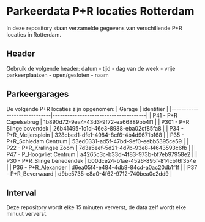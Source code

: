 # Parkeerdata P+R locaties Rotterdam

In deze repository staan verzamelde gegevens van verschillende P+R locaties in Rotterdam.

## Header

Gebruik de volgende header:
datum - tijd - dag van de week - vrije parkeerplaatsen - open/gesloten - naam

## Parkeergarages
De volgende P+R locaties zijn opgenomen:
| Garage  | identifier |
|-----------------------------|--------------------------------------|
| P41 - P+R Capelsebrug | 1b890d72-9ea4-43d3-9f72-ea66889bb4f1 |
| P301 - P+R Slinge bovendek | 26b41495-1c1d-46e3-8988-eba02cf85fa8 |
| P34 - P+R_Meijersplein | 328cbed1-dfe1-4984-8cf6-4b4d9671b168 |
| P35 - P+R_Schiedam Centrum | 53ed0331-ad5f-47bd-9ef0-eebb5395ce59 |
| P22 - P+R_Kralingse Zoom | 7d3a5eef-5d21-4d7b-93e8-f4643593c6fb |
| P47 - P_Hoogvliet Centrum | a4265c3c-b33d-4f83-973b-bf7eb97958e2 |
| P30 - P+R_Slinge benedendek | b00dce24-b1ae-4526-895f-814cb16f354e |
| P36 - P+R_Alexander | d6ea05f4-e484-4db8-84cd-a0ac20db1f1f |
| P37 - P+R_Beverwaard | d9be5735-e8a0-4f62-9712-740bea0c2dd9 |

## Interval
Deze repository wordt elke 15 minuten ververst, de data zelf wordt elke minuut ververst.
